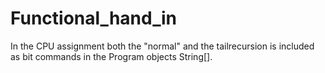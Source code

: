 # Functional_hand_in

In the CPU assignment both the "normal" and the tailrecursion is included as bit commands in the Program objects String[].
